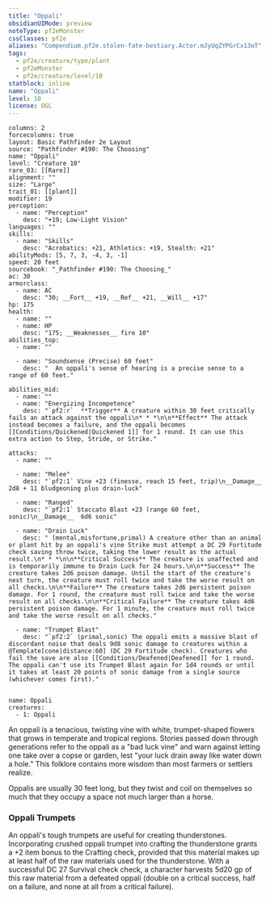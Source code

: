 ```yaml
---
title: "Oppali"
obsidianUIMode: preview
noteType: pf2eMonster
cssClasses: pf2e
aliases: "Compendium.pf2e.stolen-fate-bestiary.Actor.mJyUqZYPGrCx13oT" 
tags:
  - pf2e/creature/type/plant
  - pf2eMonster
  - pf2e/creature/level/10
statblock: inline
name: "Oppali"
level: 10
license: OGL
---
```


```statblock
columns: 2
forcecolumns: true
layout: Basic Pathfinder 2e Layout
source: "Pathfinder #190: The Choosing"
name: "Oppali"
level: "Creature 10"
rare_03: [[Rare]]
alignment: ""
size: "Large"
trait_01: [[plant]]
modifier: 19
perception:
  - name: "Perception"
    desc: "+19; Low-Light Vision"
languages: ""
skills:
  - name: "Skills"
    desc: "Acrobatics: +21, Athletics: +19, Stealth: +21"
abilityMods: [5, 7, 3, -4, 3, -1]
speed: 20 feet
sourcebook: "_Pathfinder #190: The Choosing_"
ac: 30
armorclass:
  - name: AC
    desc: "30; __Fort__ +19, __Ref__ +21, __Will__ +17"
hp: 175
health:
  - name: ""
  - name: HP
    desc: "175; __Weaknesses__ fire 10"
abilities_top:
  - name: ""

  - name: "Soundsense (Precise) 60 feet"
    desc: "  An oppali's sense of hearing is a precise sense to a range of 60 feet."

abilities_mid:
  - name: ""
  - name: "Energizing Incompetence"
    desc: "`pf2:r`  **Trigger** A creature within 30 feet critically fails an attack against the oppali\n* * *\n\n**Effect** The attack instead becomes a failure, and the oppali becomes [[Conditions/Quickened|Quickened 1]] for 1 round. It can use this extra action to Step, Stride, or Strike."

attacks:
  - name: ""

  - name: "Melee"
    desc: "`pf2:1` Vine +23 (finesse, reach 15 feet, trip)\n__Damage__  2d8 + 11 bludgeoning plus drain-luck"

  - name: "Ranged"
    desc: "`pf2:1` Staccato Blast +23 (range 60 feet, sonic)\n__Damage__  6d6 sonic"

  - name: "Drain Luck"
    desc: " (mental,misfortune,primal) A creature other than an animal or plant hit by an oppali's vine Strike must attempt a DC 29 Fortitude check saving throw twice, taking the lower result as the actual result.\n* * *\n\n**Critical Success** The creature is unaffected and is temporarily immune to Drain Luck for 24 hours.\n\n**Success** The creature takes 2d6 poison damage. Until the start of the creature's next turn, the creature must roll twice and take the worse result on all checks.\n\n**Failure** The creature takes 2d6 persistent poison damage. For 1 round, the creature must roll twice and take the worse result on all checks.\n\n**Critical Failure** The creature takes 4d6 persistent poison damage. For 1 minute, the creature must roll twice and take the worse result on all checks."

  - name: "Trumpet Blast"
    desc: "`pf2:2` (primal,sonic) The oppali emits a massive blast of discordant noise that deals 9d8 sonic damage to creatures within a @Template[cone|distance:60] (DC 29 Fortitude check). Creatures who fail the save are also [[Conditions/Deafened|Deafened]] for 1 round. The oppali can't use its Trumpet Blast again for 1d4 rounds or until it takes at least 20 points of sonic damage from a single source (whichever comes first)."
 
```

```encounter-table
name: Oppali
creatures:
  - 1: Oppali
```



An oppali is a tenacious, twisting vine with white, trumpet-shaped flowers that grows in temperate and tropical regions. Stories passed down through generations refer to the oppali as a "bad luck vine" and warn against letting one take over a copse or garden, lest "your luck drain away like water down a hole." This folklore contains more wisdom than most farmers or settlers realize.

Oppalis are usually 30 feet long, but they twist and coil on themselves so much that they occupy a space not much larger than a horse.

### Oppali Trumpets

An oppali's tough trumpets are useful for creating thunderstones. Incorporating crushed oppali trumpet into crafting the thunderstone grants a +2 item bonus to the Crafting check, provided that this material makes up at least half of the raw materials used for the thunderstone. With a successful DC 27 Survival check check, a character harvests 5d20 gp of this raw material from a defeated oppali (double on a critical success, half on a failure, and none at all from a critical failure).
